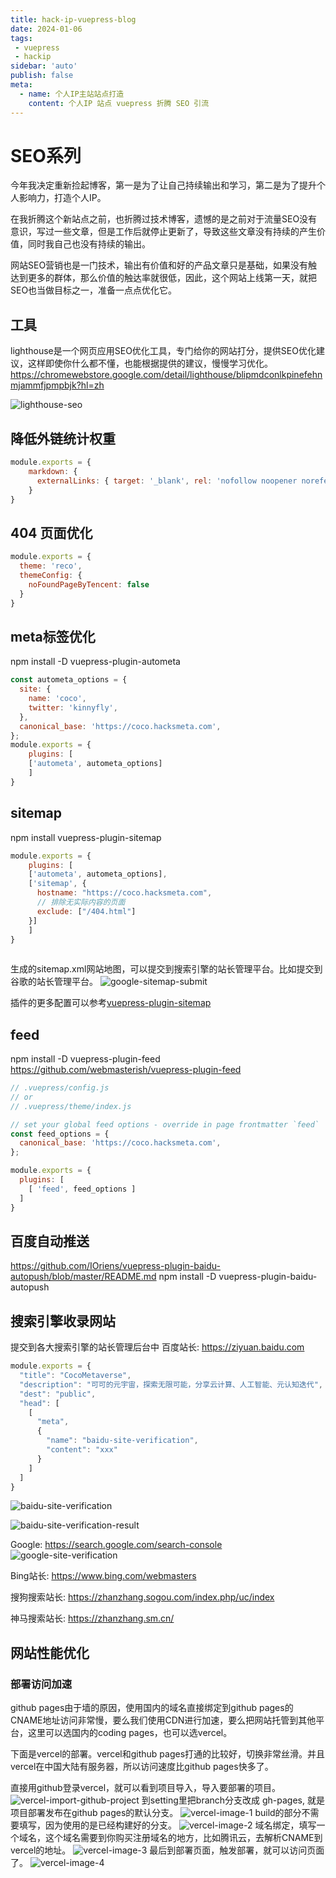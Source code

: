 ```yaml
---
title: hack-ip-vuepress-blog
date: 2024-01-06
tags:
 - vuepress
 - hackip
sidebar: 'auto'
publish: false
meta:
  - name: 个人IP主站站点打造
    content: 个人IP 站点 vuepress 折腾 SEO 引流
---
```



# SEO系列
今年我决定重新捡起博客，第一是为了让自己持续输出和学习，第二是为了提升个人影响力，打造个人IP。

在我折腾这个新站点之前，也折腾过技术博客，遗憾的是之前对于流量SEO没有意识，写过一些文章，但是工作后就停止更新了，导致这些文章没有持续的产生价值，同时我自己也没有持续的输出。

网站SEO营销也是一门技术，输出有价值和好的产品文章只是基础，如果没有触达到更多的群体，那么价值的触达率就很低，因此，这个网站上线第一天，就把SEO也当做目标之一，准备一点点优化它。

## 工具
lighthouse是一个网页应用SEO优化工具，专门给你的网站打分，提供SEO优化建议，这样即使你什么都不懂，也能根据提供的建议，慢慢学习优化。
https://chromewebstore.google.com/detail/lighthouse/blipmdconlkpinefehnmjammfjpmpbjk?hl=zh

![lighthouse-seo](/images/blog/2024/hack-ip-vuepress-blog/lighthouse-seo.png)

## 降低外链统计权重
```js
module.exports = {
  	markdown: {
      externalLinks: { target: '_blank', rel: 'nofollow noopener noreferrer' }
    }
}
```
## 404 页面优化

```javascript
module.exports = {
  theme: 'reco',
  themeConfig: {
    noFoundPageByTencent: false
  }  
}
```

## meta标签优化

npm install -D vuepress-plugin-autometa

```js
const autometa_options = {
  site: {
    name: 'coco',
    twitter: 'kinnyfly',
  },
  canonical_base: 'https://coco.hacksmeta.com',
};
module.exports = {
    plugins: [
    ['autometa', autometa_options]
    ]
}
```

## sitemap
npm install vuepress-plugin-sitemap

```js
module.exports = {
    plugins: [
    ['autometa', autometa_options],
    ['sitemap', {
      hostname: "https://coco.hacksmeta.com",
      // 排除无实际内容的页面
      exclude: ["/404.html"]
    }]
    ]
}
    
```
生成的sitemap.xml网站地图，可以提交到搜索引擎的站长管理平台。比如提交到谷歌的站长管理平台。
![google-sitemap-submit](/images/blog/2024/hack-ip-vuepress-blog/google-sitemap-submit.png)

插件的更多配置可以参考[vuepress-plugin-sitemap](https://github.com/ekoeryanto/vuepress-plugin-sitemap)

## feed
npm install -D vuepress-plugin-feed
https://github.com/webmasterish/vuepress-plugin-feed

```js
// .vuepress/config.js
// or
// .vuepress/theme/index.js

// set your global feed options - override in page frontmatter `feed`
const feed_options = {
  canonical_base: 'https://coco.hacksmeta.com',
};

module.exports = {
  plugins: [
    [ 'feed', feed_options ]
  ]
}

```

## 百度自动推送
https://github.com/IOriens/vuepress-plugin-baidu-autopush/blob/master/README.md
npm install -D vuepress-plugin-baidu-autopush



## 搜索引擎收录网站
提交到各大搜索引擎的站长管理后台中
百度站长: https://ziyuan.baidu.com
```js
module.exports = {
  "title": "CocoMetaverse",
  "description": "可可的元宇宙，探索无限可能，分享云计算、人工智能、元认知迭代",
  "dest": "public",
  "head": [
    [
      "meta",
      {
        "name": "baidu-site-verification",
        "content": "xxx"
      }
    ]
  ]
}
```
![baidu-site-verification](/images/blog/2024/hack-ip-vuepress-blog/baidu-site-verification.png)

![baidu-site-verification-result](/images/blog/2024/hack-ip-vuepress-blog/baidu-site-verification-result.png)

Google: <https://search.google.com/search-console>
![google-site-verification](/images/blog/2024/hack-ip-vuepress-blog/google-site-verification.png)

Bing站长: https://www.bing.com/webmasters

搜狗搜索站长: https://zhanzhang.sogou.com/index.php/uc/index

神马搜索站长: https://zhanzhang.sm.cn/


## 网站性能优化
### 部署访问加速
github pages由于墙的原因，使用国内的域名直接绑定到github pages的CNAME地址访问非常慢，要么我们使用CDN进行加速，要么把网站托管到其他平台，这里可以选国内的coding pages，也可以选vercel。

下面是vercel的部署。vercel和github pages打通的比较好，切换非常丝滑。并且vercel在中国大陆有服务器，所以访问速度比github pages快多了。

直接用github登录vercel，就可以看到项目导入，导入要部署的项目。
![vercel-import-github-project](/images/blog/2024/hack-ip-vuepress-blog/image-0.png)
到setting里把branch分支改成 gh-pages, 就是项目部署发布在github pages的默认分支。
![vercel-image-1](/images/blog/2024/hack-ip-vuepress-blog/image-1.png)
build的部分不需要填写，因为使用的是已经构建好的分支。
![vercel-image-2](/images/blog/2024/hack-ip-vuepress-blog/image-2.png)
域名绑定，填写一个域名，这个域名需要到你购买注册域名的地方，比如腾讯云，去解析CNAME到vercel的地址。
![vercel-image-3](/images/blog/2024/hack-ip-vuepress-blog/image-3.png)
最后到部署页面，触发部署，就可以访问页面了。
![vercel-image-4](/images/blog/2024/hack-ip-vuepress-blog/image-4.png)

